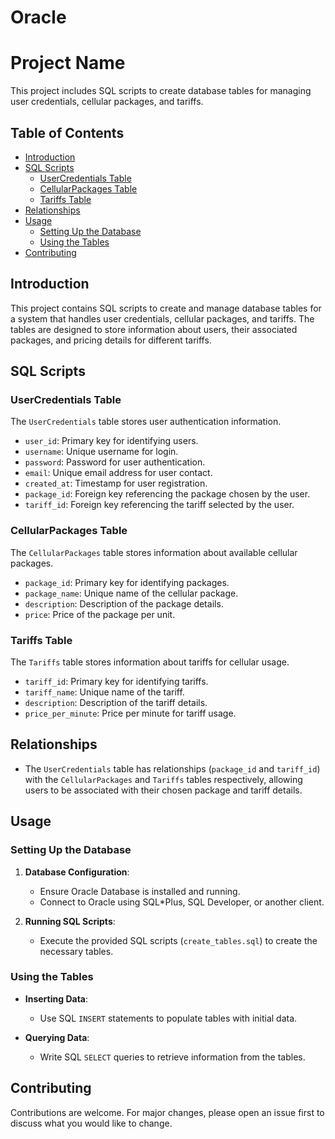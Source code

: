 # Oracle

# Project Name

This project includes SQL scripts to create database tables for managing user credentials, cellular packages, and tariffs.

## Table of Contents

- [Introduction](#introduction)
- [SQL Scripts](#sql-scripts)
  - [UserCredentials Table](#usercredentials-table)
  - [CellularPackages Table](#cellularpackages-table)
  - [Tariffs Table](#tariffs-table)
- [Relationships](#relationships)
- [Usage](#usage)
  - [Setting Up the Database](#setting-up-the-database)
  - [Using the Tables](#using-the-tables)
- [Contributing](#contributing)

## Introduction

This project contains SQL scripts to create and manage database tables for a system that handles user credentials, cellular packages, and tariffs. The tables are designed to store information about users, their associated packages, and pricing details for different tariffs.

## SQL Scripts

### UserCredentials Table

The `UserCredentials` table stores user authentication information.

- `user_id`: Primary key for identifying users.
- `username`: Unique username for login.
- `password`: Password for user authentication.
- `email`: Unique email address for user contact.
- `created_at`: Timestamp for user registration.
- `package_id`: Foreign key referencing the package chosen by the user.
- `tariff_id`: Foreign key referencing the tariff selected by the user.

### CellularPackages Table

The `CellularPackages` table stores information about available cellular packages.

- `package_id`: Primary key for identifying packages.
- `package_name`: Unique name of the cellular package.
- `description`: Description of the package details.
- `price`: Price of the package per unit.

### Tariffs Table

The `Tariffs` table stores information about tariffs for cellular usage.

- `tariff_id`: Primary key for identifying tariffs.
- `tariff_name`: Unique name of the tariff.
- `description`: Description of the tariff details.
- `price_per_minute`: Price per minute for tariff usage.

## Relationships

- The `UserCredentials` table has relationships (`package_id` and `tariff_id`) with the `CellularPackages` and `Tariffs` tables respectively, allowing users to be associated with their chosen package and tariff details.

## Usage

### Setting Up the Database

1. **Database Configuration**:
   - Ensure Oracle Database is installed and running.
   - Connect to Oracle using SQL*Plus, SQL Developer, or another client.

2. **Running SQL Scripts**:
   - Execute the provided SQL scripts (`create_tables.sql`) to create the necessary tables.

### Using the Tables

- **Inserting Data**:
  - Use SQL `INSERT` statements to populate tables with initial data.
  
- **Querying Data**:
  - Write SQL `SELECT` queries to retrieve information from the tables.

## Contributing

Contributions are welcome. For major changes, please open an issue first to discuss what you would like to change.
